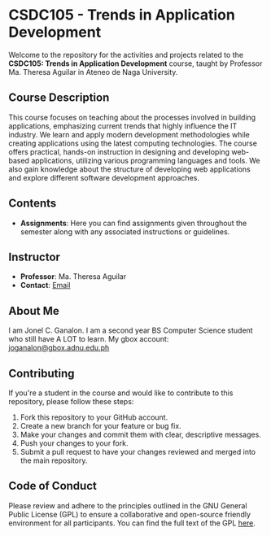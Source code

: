 # CSDC105 - Trends in Application Development

Welcome to the repository for the activities and projects related to the **CSDC105: Trends in Application Development** course, taught by Professor Ma. Theresa Aguilar in Ateneo de Naga University.

## Course Description
This course focuses on teaching about the processes involved in building applications, emphasizing current trends that highly influence the IT industry. We learn and apply modern development methodologies while creating applications using the latest computing technologies. The course offers practical, hands-on instruction in designing and developing web-based applications, utilizing various programming languages and tools. We also gain knowledge about the structure of developing web applications and explore different software development approaches.

## Contents
- **Assignments**: Here you can find assignments given throughout the semester along with any associated instructions or guidelines.

## Instructor
- **Professor**: Ma. Theresa Aguilar
- **Contact**: [Email](mtaguilar@gbox.adnu.edu.ph)

## About Me
I am Jonel C. Ganalon. I am a second year BS Computer Science student who still have A LOT to learn. My gbox account: joganalon@gbox.adnu.edu.ph 

## Contributing
If you're a student in the course and would like to contribute to this repository, please follow these steps:
1. Fork this repository to your GitHub account.
2. Create a new branch for your feature or bug fix.
3. Make your changes and commit them with clear, descriptive messages.
4. Push your changes to your fork.
5. Submit a pull request to have your changes reviewed and merged into the main repository.

## Code of Conduct
Please review and adhere to the principles outlined in the GNU General Public License (GPL) to ensure a collaborative and open-source friendly environment for all participants. You can find the full text of the GPL [here](https://www.gnu.org/licenses/gpl-3.0.en.html).

